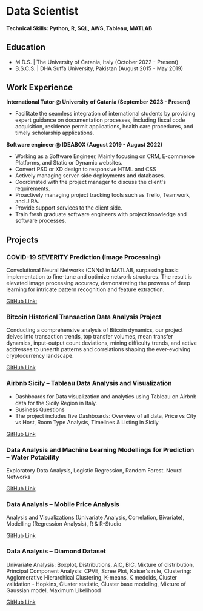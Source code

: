 # Data Scientist

#### Technical Skills: Python, R, SQL, AWS, Tableau, MATLAB

## Education						       		
- M.D.S. | The University of Catania, Italy (October 2022 - Present)	 			        		
- B.S.C.S. | DHA Suffa University, Pakistan (August 2015 - May 2019)

## Work Experience
**International Tutor @ University of Catania (September 2023 - Present)**
- Facilitate the seamless integration of international students by providing expert guidance on documentation processes, including fiscal code acquisition, residence permit applications, health care procedures, and timely scholarship applications.

**Software engineer @ IDEABOX (August 2019 - August 2022)**
- Working as a Software Engineer, Mainly focusing on CRM, E-commerce Platforms, and Static or Dynamic websites.
- Convert PSD or XD design to responsive HTML and CSS
- Actively managing server-side deployments and databases.
- Coordinated with the project manager to discuss the client's requirements.
- Proactively managing project tracking tools such as Trello, Teamwork, and JIRA.
- Provide support services to the client side.
- Train fresh graduate software engineers with project knowledge and software processes.

## Projects

### COVID-19 SEVERITY Prediction (Image Processing)

Convolutional Neural Networks (CNNs) in MATLAB, surpassing basic implementation to fine-tune and optimize network structures. The result is elevated image processing accuracy, demonstrating the prowess of deep learning for intricate pattern recognition and feature extraction.

[GitHub Link:](https://github.com/sameerafzal/COVID-19-SEVERITY-Prediction-Image-Processing)

### Bitcoin Historical Transaction Data Analysis Project

Conducting a comprehensive analysis of Bitcoin dynamics, our project delves into transaction trends, top transfer volumes, mean transfer dynamics, input-output count deviations, mining difficulty trends, and active addresses to unearth patterns and correlations shaping the ever-evolving cryptocurrency landscape.

[GitHub Link](https://github.com/sameerafzal/Bitcoin-Historical-Transaction-Data-Analysis)

### Airbnb Sicily – Tableau Data Analysis and Visualization

- Dashboards for Data visualization and analytics using Tableau on Airbnb data for the Sicily Region in Italy.
- Business Questions
- The project includes five Dashboards: Overview of all data, Price vs City vs Host, Room Type Analysis, Timelines & Listing in Sicily

[GitHub Link](https://github.com/sameerafzal/Airbnb-Sicily-Tableau-Data-Analysis-Visualization)

### Data Analysis and Machine Learning Modellings for Prediction – Water Potability

Exploratory Data Analysis, Logistic Regression, Random Forest. Neural Networks

[GitHub Link](https://github.com/sameerafzal/Water-Potability-Analysis-Modelling)

### Data Analysis – Mobile Price Analysis

Analysis and Visualizations (Univariate Analysis, Correlation, Bivariate), Modelling (Regression Analysis), R & R-Studio

[GitHub Link](https://github.com/sameerafzal/Mobile-Price-Analysis)

### Data Analysis – Diamond Dataset

Univariate Analysis: Boxplot, Distributions, AIC, BIC, Mixture of distribution, Principal Component Analysis: CPVE, Scree Plot, Kaiser's rule, Clustering: Agglomerative Hierarchical Clustering, K-means, K medoids, Cluster validation - Hopkins, Cluster statistic, Cluster base modeling, Mixture of Gaussian model, Maximum Likelihood

[GitHub Link](https://github.com/sameerafzal/Diamond-Analysis)
